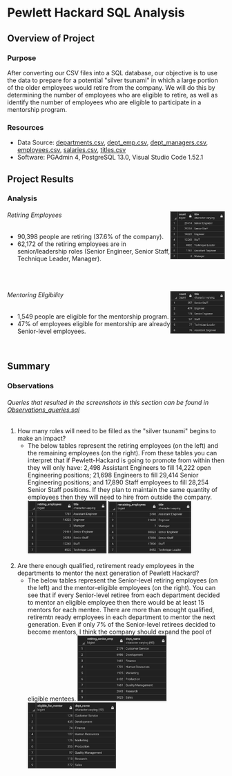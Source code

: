 # Pewlett Hackard SQL Analysis

## Overview of Project

### Purpose

After converting our CSV files into a SQL database, our objective is to use the data to prepare for a potential "silver tsunami" in which a large portion of the older employees would retire from the company. We will do this by determining the number of employees who are eligible to retire, as well as identify the number of employees who are eligible to participate in a mentorship program.

### Resources

- Data Source: [departments.csv](Data/departments.csv), [dept_emp.csv](Data/dept_emp.csv), [dept_managers.csv](Data/dept_managers.csv), [employees.csv](Data/employees.csv), [salaries.csv](Data/salaries.csv), [titles.csv](Data/salaries.csv)
- Software: PGAdmin 4, PostgreSQL 13.0, Visual Studio Code 1.52.1

## Project Results

### Analysis

###### Retiring Employees <img src='/Resources/unique_titles.png' width = 25% align="right" alt="Retiring Employees Grouped By Title" title="Retiring Employees Grouped By Title">


- 90,398 people are retiring (37.6% of the company).
- 62,172 of the retiring employees are in senior/leadership roles (Senior Engineer, Senior Staff, Technique Leader, Manager).

<br/>
<br/>

###### Mentoring Eligibility <img src='/Resources/mentoring_eligibilty_groupby_titles.png' width = 25% align="right" alt="Mentor Eligble Employees Grouped By Title" title="Mentor Eligble Employees Grouped By Title">

- 1,549 people are eligible for the mentorship program.
- 47% of employees eligible for mentorship are already Senior-level employees.
<br/>

## Summary

### Observations
###### Queries that resulted in the screenshots in this section can be found in [Observations_queries.sql](Queries/Observations_queries.sql)


1. How many roles will need to be filled as the "silver tsunami" begins to make an impact?
    - The below tables represent the retiring employees (on the left) and the remaining employees (on the right). From these tables you can interpret that if Pewlett-Hackard is going to promote from within then they will only have: 2,498 Assistant Engineers to fill 14,222 open Engineering positions; 21,698 Engineers to fill 29,414 Senior Engineering positions; and 17,890 Staff employees to fill 28,254 Senior Staff positions. If they plan to maintain the same quantity of employees then they will need to hire from outside the company.
    <img src='/Resources/retiring_employees_by_title.png' width = 40% alt="Retiring Employees Grouped By Title" title="Retiring Employees Grouped By Title"> <img src='/Resources/remaining_employees_by_title.png' width = 42% alt="Remaining Employees Grouped By Title" title="Remaining Employees Grouped By Title">
    <br/>
2. Are there enough qualified, retirement ready employees in the departments to mentor the next generation of Pewlett Hackard?
    - The below tables represent the Senior-level retiring employees (on the left) and the mentor-eligible employees (on the right). You can see that if every Senior-level retiree from each department decided to mentor an eligible employee then there would be at least 15 mentors for each mentee. There are more than enought qualified, retiremtn ready employees in each department to mentor the next generation. Even if only 7% of the Senior-level retirees decided to become mentors, I think the company should expand the pool of eligible mentees. 
    <img src='/Resources/retiring_senior_employees.png' width = 45% alt="Retiring Senior Employees By Department" title="Retiring Senior Employees By Department"> <img src='/Resources/eligible_for_mentor.png' width = 44.8%  alt="Employees Eligible for Mentor By Department" title="Employees Eligible for Mentor By Department"> 
